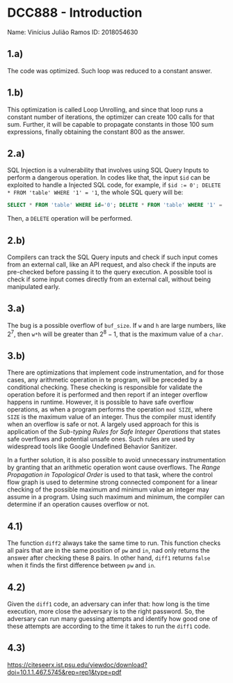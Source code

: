 # DCC888 - Introduction

Name: Vinícius Julião Ramos
ID: 2018054630

## 1.a)
The code was optimized.
Such loop was reduced to a constant answer.

## 1.b)
This optimization is called Loop Unrolling, and since that loop
runs a constant number of iterations, the optimizer can create
100 calls for that sum.
Further, it will be capable to propagate constants in those 100 sum
expressions, finally obtaining the constant 800 as the answer.

## 2.a)
SQL Injection is a vulnerability that involves using SQL Query Inputs to
perform a dangerous operation.
In codes like that, the input `$id` can be exploited to handle a Injected SQL
code, for example, if `$id := 0'; DELETE * FROM 'table' WHERE '1' = '1`, the
whole SQL query will be:

```SQL
SELECT * FROM 'table' WHERE id='0'; DELETE * FROM 'table' WHERE '1' = '1'
```
Then, a `DELETE` operation will be performed.

## 2.b)
Compilers can track the SQL Query inputs and check if such input comes
from an external call, like an API request, and also check if the
inputs are pre-checked before passing it to the query execution.
A possible tool is check if some input comes directly from an external
call, without being manipulated early.

## 3.a)
The bug is a possible overflow of `buf_size`.
If `w` and `h` are large numbers, like $2^7$, then `w*h` will be greater than
$2^8 -1$, that is the maximum value of a `char`.

## 3.b)
There are optimizations that implement code instrumentation, and for those
cases, any arithmetic operation in te program, will be preceded by a
conditional checking.
These checking is responsible for validate the operation before it is
performed and then report if an integer overflow happens in runtime.
However, it is possible to have safe overflow operations, as when a program
performs the operation `mod SIZE`, where `SIZE` is the maximum value of an
integer.
Thus the compiler must identify when an overflow is safe or not.
A largely used approach for this is application of the
*Sub-typing Rules for Safe Integer Operations* that states safe
overflows and potential unsafe ones.
Such rules are used by widespread tools like Google Undefined Behavior
Sanitizer.

In a further solution, it is also possible to avoid unnecessary instrumentation
by granting that an arithmetic operation wont cause overflows.
The *Range Propagation in Topological Order* is used to that task, where
the control flow graph is used to determine strong connected component
for a linear checking of the possible maximum and minimum value an
integer may assume in a program.
Using such maximum and minimum, the compiler can determine if an operation
causes overflow or not.

## 4.1)
The function `diff2` always take the same time to run.
This function checks all pairs that are in the same position
of `pw` and `in`, nad only returns the answer after checking these
8 pairs.
In other hand, `diff1` returns `false` when it finds the first difference
between `pw` and `in`.

## 4.2)
Given the `diff1` code, an adversary can infer that: how long is the time
execution, more close the adversary is to the right password.
So, the adversary can run many guessing attempts and identify how good one of
these attempts are according to the time it takes to run the `diff1` code.

## 4.3)
<!-- TODO: Read the paper and answer:
Again, compilers can be used to prove that the implementation of an algorithm
is - or is not - isochronous [3]. Provide a general idea on how this can be
accomplished.-->
https://citeseerx.ist.psu.edu/viewdoc/download?doi=10.1.1.467.5745&rep=rep1&type=pdf
